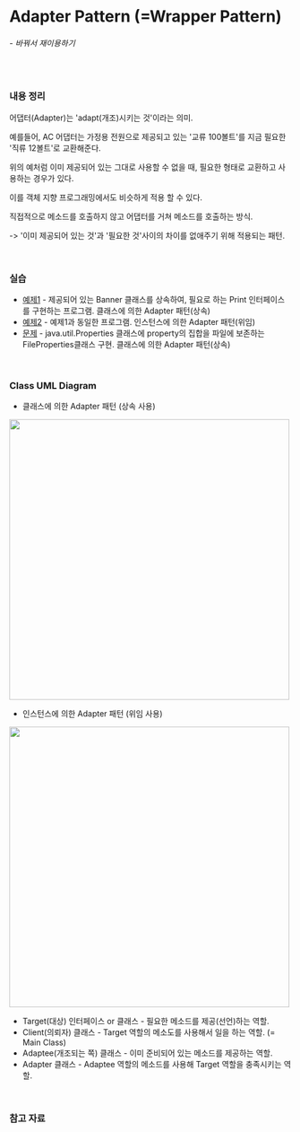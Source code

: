 # Adapter Pattern (=Wrapper Pattern)
###### - 바꿔서 재이용하기
<br />

### 내용 정리

어댑터(Adapter)는 'adapt(개조)시키는 것'이라는 의미.

예를들어, AC 어댑터는 가정용 전원으로 제공되고 있는 '교류 100볼트'를 지금 필요한 '직류 12볼트'로 교환해준다.

위의 예처럼 이미 제공되어 있는 그대로 사용할 수 없을 때, 필요한 형태로 교환하고 사용하는 경우가 있다.

이를 객체 지향 프로그래밍에서도 비슷하게 적용 할 수 있다.

직접적으로 메소드를 호출하지 않고 어댑터를 거쳐 메소드를 호출하는 방식.

-> '이미 제공되어 있는 것'과 '필요한 것'사이의 차이를 없애주기 위해 적용되는 패턴.

<br />

### 실습
* [예제1](./Adapter_Sample1) - 제공되어 있는 Banner 클래스를 상속하여, 필요로 하는 Print 인터페이스를 구현하는 프로그램. 클래스에 의한 Adapter 패턴(상속)
* [예제2](./Adapter_Sample2) - 예제1과 동일한 프로그램. 인스턴스에 의한 Adapter 패턴(위임)
* [문제](./Adapter_A2) - java.util.Properties 클래스에 property의 집합을 파일에 보존하는 FileProperties클래스 구현. 클래스에 의한 Adapter 패턴(상속)

<br />

### Class UML Diagram
* 클래스에 의한 Adapter 패턴 (상속 사용)
<img src="https://user-images.githubusercontent.com/35367660/117099872-47c56b80-adad-11eb-9bf9-245537eb0b76.png" width="500">

* 인스턴스에 의한 Adapter 패턴 (위임 사용)
<img src="https://user-images.githubusercontent.com/35367660/117099874-485e0200-adad-11eb-8b6d-df922732d644.png" width="500">

* Target(대상) 인터페이스 or 클래스 - 필요한 메소드를 제공(선언)하는 역할.
* Client(의뢰자) 클래스 - Target 역할의 메소도를 사용해서 일을 하는 역할. (= Main Class)
* Adaptee(개조되는 쪽) 클래스 - 이미 준비되어 있는 메소드를 제공하는 역할.
* Adapter 클래스 - Adaptee 역할의 메소드를 사용해 Target 역할을 충족시키는 역할.
<br />

### 참고 자료
